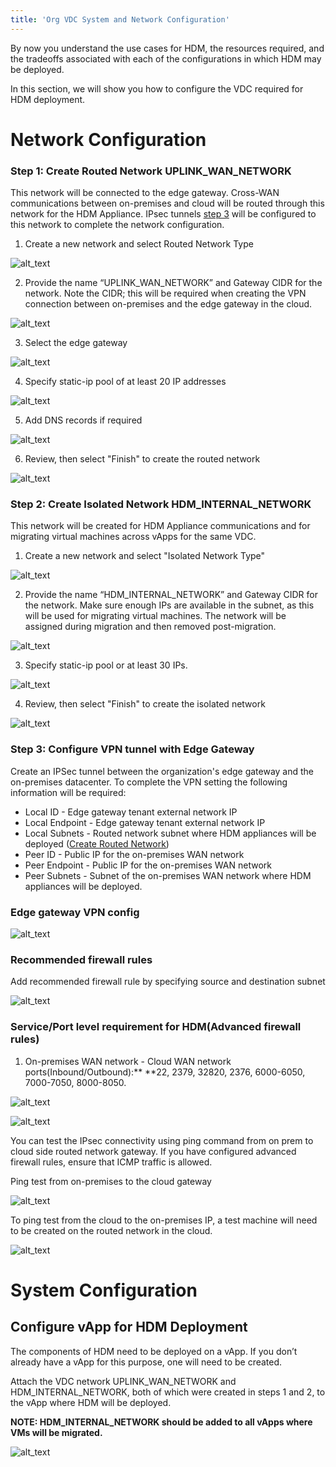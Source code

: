 ```yaml
---
title: 'Org VDC System and Network Configuration'
---
```


By now you understand the use cases for HDM, the resources required, and the tradeoffs associated with each of the configurations in which HDM may be deployed.

In this section, we will show you how to configure the VDC required for HDM deployment.

# Network Configuration

### <a name="create-routed-network"> Step 1: Create Routed Network UPLINK_WAN_NETWORK

This network will be connected to the edge gateway. Cross-WAN communications between on-premises and cloud will be routed through this network for the HDM Appliance. IPsec tunnels [step 3](#step-3) will be configured to this network to complete the network configuration.

1. Create a new network and select Routed Network Type

![alt_text](images/image4.png "image_tooltip")

2. Provide the name “UPLINK_WAN_NETWORK” and Gateway CIDR for the network. Note the CIDR; this will be required when creating the VPN connection between on-premises and the edge gateway in the cloud.

![alt_text](images/image3.png "image_tooltip")

3. Select the edge gateway 

![alt_text](images/image1.png "image_tooltip")

4. Specify static-ip pool of at least 20 IP addresses

![alt_text](images/image8.png "image_tooltip")

5. Add DNS records if required

![alt_text](images/image12.png "image_tooltip")

6. Review, then select "Finish" to create the routed network

![alt_text](images/image14.png "image_tooltip")

### Step 2: Create Isolated Network HDM_INTERNAL_NETWORK
    
This network will be created for HDM Appliance communications and for migrating virtual machines across vApps for the same VDC.

1. Create a new network and select "Isolated Network Type"

![alt_text](images/image18.png "image_tooltip")

2. Provide the name “HDM_INTERNAL_NETWORK” and Gateway CIDR for the network. Make sure enough IPs are available in the subnet, as this will be used for migrating virtual machines. The network will be assigned during migration and then removed post-migration.

![alt_text](images/image6.png "image_tooltip")

3. Specify static-ip pool or at least 30 IPs.

![alt_text](images/image5.png "image_tooltip")

4. Review, then select "Finish" to create the isolated network

![alt_text](images/image9.png "image_tooltip")

### <a name="step-3"> Step 3: Configure VPN tunnel with Edge Gateway </a>

Create an IPSec tunnel between the organization's edge gateway and the on-premises datacenter. To complete the VPN setting the following information will be required:

*   Local ID - Edge gateway tenant external network IP 
*   Local Endpoint - Edge gateway tenant external network IP
*   Local Subnets - Routed network subnet where HDM appliances will be deployed ([Create Routed Network](#create-routed-network))
*   Peer ID - Public IP for the on-premises WAN network
*   Peer Endpoint - Public IP for the on-premises WAN network
*   Peer Subnets - Subnet of the on-premises WAN network where HDM appliances will be deployed.

### Edge gateway VPN config 

![alt_text](images/image15.png "image_tooltip")

### Recommended firewall rules

Add recommended firewall rule by specifying source and destination subnet

![alt_text](images/image2.png "image_tooltip")

### Service/Port level requirement for HDM(Advanced firewall rules)

1. On-premises WAN network - Cloud WAN network ports(Inbound/Outbound):** **22, 2379, 32820, 2376, 6000-6050, 7000-7050, 8000-8050.

![alt_text](images/image10.png "image_tooltip")

![alt_text](images/image17.png "image_tooltip")

You can test the IPsec connectivity using ping command from on prem to cloud side routed network gateway. If you have configured advanced firewall rules, ensure that ICMP traffic is allowed.

Ping test from on-premises to the cloud gateway

![alt_text](images/image7.png "image_tooltip")

To ping test from the cloud to the on-premises IP, a test machine will need to be created on the routed network in the cloud.

![alt_text](images/image16.png "image_tooltip")

# System Configuration

## Configure vApp for HDM Deployment

The components of HDM need to be deployed on a vApp. If you don’t already have a vApp for this purpose, one will need to be created.

Attach the VDC network UPLINK_WAN_NETWORK and HDM_INTERNAL_NETWORK, both of which were created in steps 1 and 2, to the vApp where HDM will be deployed. 

**NOTE: HDM_INTERNAL_NETWORK should be added to all vApps where VMs will be migrated.**

![alt_text](images/image11.png "image_tooltip")